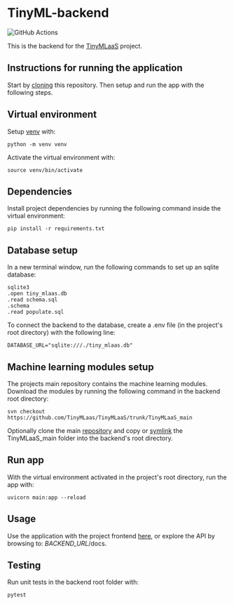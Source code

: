 # TinyML-backend
![GitHub Actions](https://github.com/TinyMLaas/TinyML-backend/actions/workflows/backend_tests.yml/badge.svg)

This is the backend for the [TinyMLaaS](https://github.com/TinyMLaas) project.

## Instructions for running the application

Start by [cloning](https://docs.github.com/en/repositories/creating-and-managing-repositories/cloning-a-repository) this repository. Then setup and run the app with the following steps.

## Virtual environment

Setup [venv](https://docs.python.org/3/library/venv.html) with:

```
python -m venv venv
```

Activate the virtual environment with:

```
source venv/bin/activate
```

## Dependencies

Install project dependencies by running the following command inside the virtual environment:

```
pip install -r requirements.txt
```

## Database setup

In a new terminal window, run the following commands to set up an sqlite database:

```
sqlite3
.open tiny_mlaas.db
.read schema.sql
.schema
.read populate.sql
```

To connect the backend to the database, create a .env file (in the project's root directory) with the following line:

```
DATABASE_URL="sqlite:///./tiny_mlaas.db"
```

## Machine learning modules setup

The projects main repository contains the machine learning modules. Download the modules by running the following command in the backend root directory:

```
svn checkout https://github.com/TinyMLaas/TinyMLaaS/trunk/TinyMLaaS_main
```
Optionally clone the main [repository](https://github.com/TinyMLaas/TinyMLaaS) and copy or [symlink](https://www.freecodecamp.org/news/linux-ln-how-to-create-a-symbolic-link-in-linux-example-bash-command/) the TinyMLaaS_main folder into the backend's root directory.

## Run app

With the virtual environment activated in the project's root directory, run the app with:

```
uvicorn main:app --reload
```

## Usage

Use the application with the project frontend [here](https://github.com/TinyMLaas/TinyML-frontend), or explore the API by browsing to: *BACKEND_URL*/docs.

## Testing

Run unit tests in the backend root folder with:

```
pytest
```
